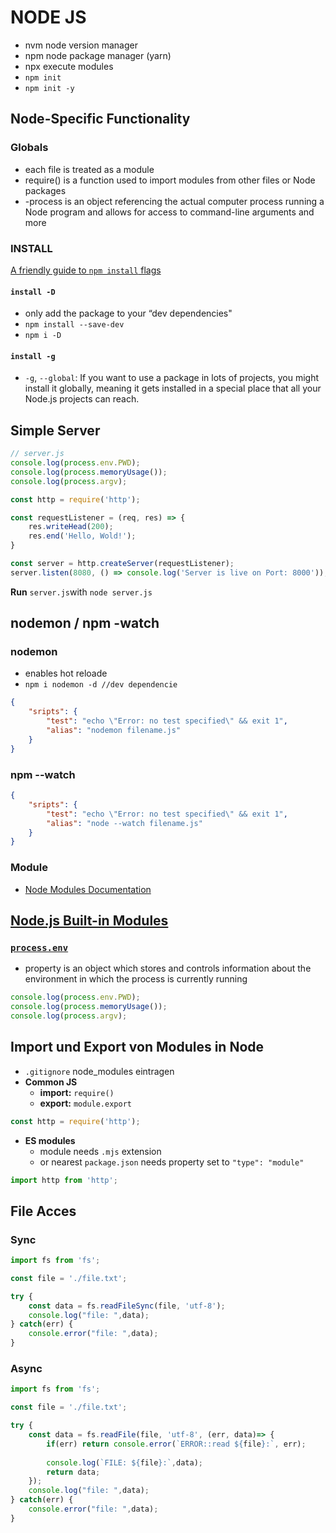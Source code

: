 # NODE JS

- nvm node version manager
- npm node package manager (yarn)
- npx execute modules
- `npm init`
- `npm init -y`

## Node-Specific Functionality

### Globals

- each file is treated as a module
- require() is a function used to import modules from other files or Node packages
- -process is an object referencing the actual computer process running a Node program and allows for access to command-line arguments and more

### INSTALL

[A friendly guide to `npm install` flags](https://7.dev/npm-install-flags/)

#### `install -D`

- only add the package to your “dev dependencies"
- `npm install --save-dev`
- `npm i -D`

#### `install -g`

- `-g`, `--global`: If you want to use a package in lots of projects, you might install it globally, meaning it gets installed in a special place that all your Node.js projects can reach.

## Simple Server

```javascript
// server.js
console.log(process.env.PWD);
console.log(process.memoryUsage());
console.log(process.argv);

const http = require('http');

const requestListener = (req, res) => {
    res.writeHead(200);
    res.end('Hello, Wold!');
}

const server = http.createServer(requestListener);
server.listen(8080, () => console.log('Server is live on Port: 8000'));
```

**Run** `server.js`with `node server.js`

## nodemon / npm -watch

### nodemon

- enables hot reloade
- `npm i nodemon -d //dev dependencie`

```json
{
    "sripts": {
        "test": "echo \"Error: no test specified\" && exit 1",
        "alias": "nodemon filename.js"
    }
}
```

### npm --watch

```json
{
    "sripts": {
        "test": "echo \"Error: no test specified\" && exit 1",
        "alias": "node --watch filename.js"
    }
}

```

### Module

- [Node Modules Documentation](https://nodejs.org/dist/latest/docs/api/)

## [Node.js Built-in Modules](https://www.w3schools.com/nodejs/ref_modules.asp)

### [`process.env`](https://nodejs.org/api/process.html)

- property is an object which stores and controls information about the environment in which the process is currently running

```javascript
console.log(process.env.PWD);
console.log(process.memoryUsage());
console.log(process.argv);
```

## Import und Export von Modules in Node

- `.gitignore` node_modules eintragen
- **Common JS**
  - **import:** `require()`
  - **export:** `module.export`

```javascript
const http = require('http');
```

- **ES modules**
  - module needs `.mjs` extension
  - or nearest `package.json` needs property set to `"type": "module"`

```javascript
import http from 'http';
```

## File Acces

### Sync

```javascript
import fs from 'fs';

const file = './file.txt';

try {
    const data = fs.readFileSync(file, 'utf-8');
    console.log("file: ",data);
} catch(err) {
    console.error("file: ",data);
}
```

### Async

```javascript
import fs from 'fs';

const file = './file.txt';

try {
    const data = fs.readFile(file, 'utf-8', (err, data)=> {
        if(err) return console.error(`ERROR::read ${file}:`, err);
        
        console.log(`FILE: ${file}:`,data);
        return data;
    });
    console.log("file: ",data);
} catch(err) {
    console.error("file: ",data);
}
```

